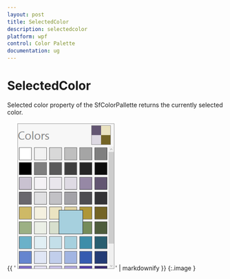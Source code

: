 ```yaml
---
layout: post
title: SelectedColor
description: selectedcolor
platform: wpf
control: Color Palette
documentation: ug
---
```


# SelectedColor

Selected color property of the SfColorPallette returns the currently selected color.

{{ '![C:/Users/ApoorvahR/Desktop/2.png](SelectedColor_images/SelectedColor_img1.png)' | markdownify }}
{:.image }


